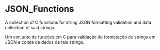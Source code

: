 # JSON_Functions
A collection of C functions for string JSON formatting validation and data collection of said strings.

Um conjunto de funções em C para validação de formatação de strings em JSON e coleta de dados de tais strings.
